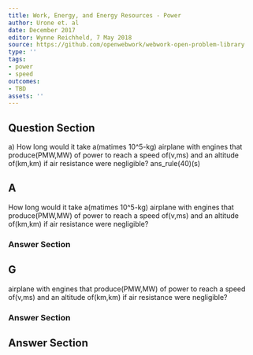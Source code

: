 ```yaml
---
title: Work, Energy, and Energy Resources - Power
author: Urone et. al
date: December 2017
editor: Wynne Reichheld, 7 May 2018
source: https://github.com/openwebwork/webwork-open-problem-library
type: ''
tags:
- power
- speed
outcomes:
- TBD
assets: ''
---
```


## Question Section 

a) How long would it take a(matimes 10^5-kg) airplane with engines that produce(PMW,MW) of power to reach a speed of(v,ms) and an altitude of(km,km) if air resistance were negligible?
ans_rule(40)(s)

## A
How long would it take a(matimes 10^5-kg) airplane with engines that produce(PMW,MW) of power to reach a speed of(v,ms) and an altitude of(km,km) if air resistance were negligible?
### Answer Section
## G
airplane with engines that produce(PMW,MW) of power to reach a speed of(v,ms) and an altitude of(km,km) if air resistance were negligible?
### Answer Section


## Answer Section

